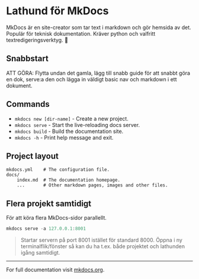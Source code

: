 # Lathund för MkDocs 

MkDocs är en site-creator som tar text i markdown och gör hemsida av det. Populär för teknisk dokumentation. Kräver python och valfritt textredigeringsverktyg. :rocket:

## Snabbstart
ATT GÖRA: Flytta undan det gamla, lägg till snabb guide för att snabbt göra en dok, serve:a den och lägga in väldigt basic nav och markdown i ett dokument.

## Commands

* `mkdocs new [dir-name]` - Create a new project.
* `mkdocs serve` - Start the live-reloading docs server.
* `mkdocs build` - Build the documentation site.
* `mkdocs -h` - Print help message and exit.

## Project layout

    mkdocs.yml    # The configuration file.
    docs/
        index.md  # The documentation homepage.
        ...       # Other markdown pages, images and other files.


## Flera projekt samtidigt

För att köra flera MkDocs-sidor parallellt.

```powershell
mkdocs serve -a 127.0.0.1:8001
```

> Startar servern på port 8001 istället för standard 8000.
> Öppna i ny terminalflik/fönster så kan du ha t.ex. både projektet och lathunden igång samtidigt.

---
For full documentation visit [mkdocs.org](https://www.mkdocs.org).